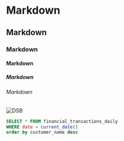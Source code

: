 # Markdown
## Markdown
### Markdown
#### Markdown
##### Markdown
###### Markdown

![DSB](https://media.lex.dk/media/26957/standard_DSB.svg)


``` sql
SELECT * FROM financial_transactions_daily
WHERE date = current_date()
order by customer_name desc
```
